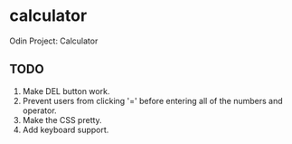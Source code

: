 # calculator
Odin Project: Calculator

## TODO
1. Make DEL button work.
2. Prevent users from clicking '=' before entering all of the numbers and operator.
3. Make the CSS pretty.
4. Add keyboard support.
